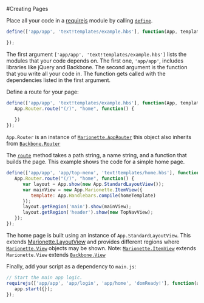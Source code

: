 #Creating Pages

Place all your code in a [requirejs](http://requirejs.org/) module by calling
[`define`](http://requirejs.org/docs/api.html#defdep).

```javascript
define(['app/app', 'text!templates/example.hbs'], function(App, template) {

});
```

The first argument `['app/app', 'text!templates/example.hbs']` lists the modules
that your code depends on. The first one, `'app/app'`, includes libraries like
jQuery and Backbone. The second argument is the function that you write all your
code in. The function gets called with the dependencies listed in the first
argument.
 
Define a route for your page:

```javascript
define(['app/app', 'text!templates/example.hbs'], function(App, template) {
   App.Router.route("(/)", "home", function() {
   
   })
});
```
 
`App.Router` is an instance of [`Marionette.AppRouter`](http://marionettejs.com/docs/v2.4.1/marionette.approuter.html)
this object also inherits from [`Backbone.Router`](http://backbonejs.org/#Router)

The [`route`](http://backbonejs.org/#Router-route) method takes a path string,
a name string, and a function that builds the page. This example shows the code
for a simple home page.

```javascript
define(['app/app', 'app/top-menu', 'text!templates/home.hbs'], function(App, TopNavView, homeTemplate) {
   App.Router.route("(/)", "home", function() {
      var layout = App.show(new App.StandardLayoutView());
      var mainView = new App.Marionette.ItemView({
         template: App.Handlebars.compile(homeTemplate)
      });
      layout.getRegion('main').show(mainView);
      layout.getRegion('header').show(new TopNavView);
   });
});
```

The home page is built using an instance of `App.StandardLayoutView`. This
extends [Marionette.LayoutView](http://marionettejs.com/docs/v2.4.1/marionette.layoutview.html)
and provides different regions where
[`Marionette.View`](http://marionettejs.com/docs/v2.4.1/marionette.view.html)
objects may be shown. Note: [`Marionette.ItemView`](http://marionettejs.com/docs/v2.4.1/marionette.itemview.html)
extends `Marionette.View` extends [`Backbone.View`](http://backbonejs.org/#View)

Finally, add your script as a dependency to `main.js`:
```javascript
// Start the main app logic.
requirejs(['app/app', 'app/login', 'app/home', 'domReady!'], function(app) {
   app.start({});
});
```